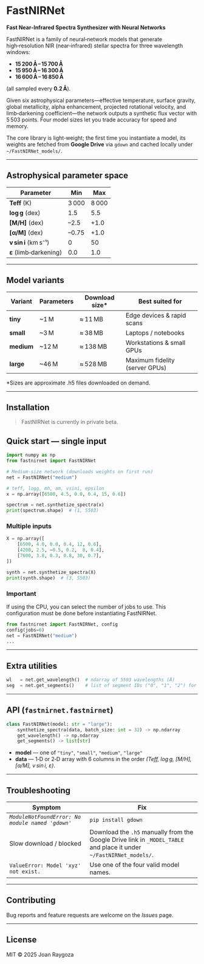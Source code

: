 # FastNIRNet

**Fast Near‑Infrared Spectra Synthesizer with Neural Networks**

FastNIRNet is a family of neural‑network models that generate high‑resolution NIR (near‑infrared) stellar spectra for three wavelength windows:

* **15 200 Å – 15 700 Å**
* **15 950 Å – 16 300 Å**
* **16 600 Å – 16 850 Å**

(all sampled every **0.2 Å**).

Given six astrophysical parameters—effective temperature, surface gravity, global metallicity, alpha enhancement, projected rotational velocity, and limb‑darkening coefficient—the network outputs a synthetic flux vector with 5 503 points. Four model sizes let you trade accuracy for speed and memory.

The core library is light‑weight; the first time you instantiate a model, its weights are fetched from **Google Drive** via `gdown` and cached locally under `~/FastNIRNet_models/`.

---

## Astrophysical parameter space

| Parameter              | Min   | Max   |
| ---------------------- | ----- | ----- |
| **Teff** (K)           | 3 000 | 8 000 |
| **log g** (dex)        | 1.5   | 5.5   |
| **\[M/H]** (dex)       | –2.5  | +1.0  |
| **\[α/M]** (dex)       | –0.75 | +1.0  |
| **v sin i** (km s⁻¹)   | 0     | 50    |
| **ε** (limb‑darkening) | 0.0   | 1.0   |

---

## Model variants

| Variant    | Parameters | Download size\* | Best suited for                |
| ---------- | ---------- | --------------- | ------------------------------ |
| **tiny**   | \~1 M      | ≈ 11 MB         | Edge devices & rapid scans     |
| **small**  | \~3 M      | ≈ 38 MB         | Laptops / notebooks            |
| **medium** | \~12 M     | ≈ 138 MB        | Workstations & small GPUs      |
| **large**  | \~46 M     | ≈ 528 MB        | Maximum fidelity (server GPUs) |

\*Sizes are approximate .h5 files downloaded on demand.

---

## Installation

> FastNIRNet is currently in private beta. 


## Quick start — single input

```python
import numpy as np
from fastnirnet import FastNIRNet

# Medium‑size network (downloads weights on first run)
net = FastNIRNet("medium")

# teff, logg, mh, am, vsini, epsilon
x = np.array([6500, 4.5, 0.0, 0.4, 15, 0.6])

spectrum = net.synthetize_spectra(x)
print(spectrum.shape)  # (1, 5503)
```

### Multiple inputs

```python
X = np.array([
    [6500, 4.0, 0.0, 0.4, 12, 0.6],
    [4200, 2.5, –0.5, 0.2,  8, 0.4],
    [7600, 3.8, 0.3, 0.8, 30, 0.7],
])

synth = net.synthetize_spectra(X)
print(synth.shape)  # (3, 5503)
```

### Important
If using the CPU, you can select the number of jobs to use. This configuration must be done before instantiating FastNIRNet.

```python
from fastnirnet import FastNIRNet, config
config(jobs=6)
net = FastNIRNet("medium")
...
```

---

## Extra utilities

```python
wl   = net.get_wavelength()  # ndarray of 5503 wavelengths (Å)
seg  = net.get_segments()    # list of segment IDs ("0", "1", "2") for every region of spectra mentioned above
```

---

## API (`fastnirnet.fastnirnet`)

```python
class FastNIRNet(model: str = "large"):
    synthetize_spectra(data, batch_size: int = 32) -> np.ndarray
    get_wavelength() -> np.ndarray
    get_segments() -> list[str]
```

* **model** — one of `"tiny"`, `"small"`, `"medium"`, `"large"`
* **data** — 1‑D or 2‑D array with 6 columns in the order *(Teff, log g, \[M/H], \[α/M], v sin i, ε)*.

---

## Troubleshooting

| Symptom                                          | Fix                                                                                                                 |
| ------------------------------------------------ | ------------------------------------------------------------------------------------------------------------------- |
| *`ModuleNotFoundError: No module named 'gdown'`* | `pip install gdown`                                                                                                 |
| Slow download / blocked                          | Download the `.h5` manually from the Google Drive link in `_MODEL_TABLE` and place it under `~/FastNIRNet_models/`. |
| `ValueError: Model 'xyz' not exist.`             | Use one of the four valid model names.                                                                              |

---

## Contributing

Bug reports and feature requests are welcome on the *Issues* page.

---

## License

MIT © 2025 Joan Raygoza
 
